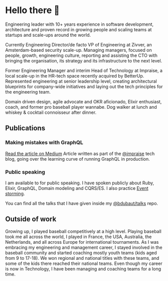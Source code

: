 # Hello there 👋

Engineering leader with 10+ years experience in software development, architecture and proven record in growing people and scaling teams at startups and scale-ups around the world.

Currently Engineering Director/de facto VP of Engineering at Zivver, an Amsterdam-based security scale-up. Managing managers, focused on people, growth, engineering culture, reporting and assisting the CTO with bringing the organisation, its strategy and its infrastructure to the next level.

Former Engineering Manager and interim Head of Technology at Impraise, a local scale-up in the HR-tech space recently acquired by BetterUp. Represented engineering at senior leadership level, creating architectural blueprints for company-wide initiatives and laying out the tech principles for the engineering team.

Domain driven design, agile advocate and OKR aficionado, Elixir enthusiast, coach, and former pro baseball player wannabe. Dog walker at lunch and whiskey & cocktail connoisseur after dinner.

## Publications
### Making mistakes with GraphQL
[Read the article on Medium](https://medium.com/impraise-design-engineering/making-mistakes-with-graphql-874b8ca62b9d)
Article written as part of the [@impraise](https://github.com/impraise) tech blog, going over the learning curve of running GraphQL in production.

### Public speaking
I am available to for public speaking. I have spoken publicly about Ruby, Elixir, GraphQL, Domain modeling and CQRS/ES. I also practice [Event storming](https://eventstorming.com).

You can find all the talks that I have given inside my [@bdubaut/talks](https://github.com/bdubaut/talks) repo.

## Outside of work
Growing up, I played baseball competitively at a high level. Playing baseball took me all across the world, I played in France, the USA, Australia, the Netherlands, and all across Europe for international tournaments. As I was embracing my engineering and management career, I stayed involved in the baseball community and started coaching mostly youth teams (kids aged from 9 to 17-18). We won regional and national titles with these teams, and some of the kids there reached their national teams. Even though my career is now in Technology, I have been managing and coaching teams for a long time. 
